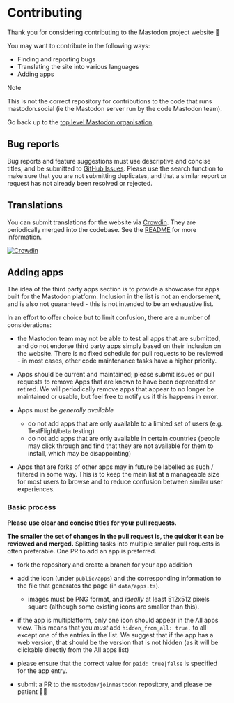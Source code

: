 # Contributing

Thank you for considering contributing to the Mastodon project website 🦣

You may want to contribute in the following ways:

- Finding and reporting bugs
- Translating the site into various languages
- Adding apps

> [!NOTE]
> This is not the correct repository for contributions to the code that runs mastodon.social (ie the Mastodon server run by the code Mastodon team).
> 
> Go back up to the [top level Mastodon organisation](https://github.com/mastodon).

## Bug reports

Bug reports and feature suggestions must use descriptive and concise titles, and be submitted to [GitHub Issues](https://github.com/mastodon/joinmastodon/issues). Please use the search function to make sure that you are not submitting duplicates, and that a similar report or request has not already been resolved or rejected.

## Translations

You can submit translations for the website via [Crowdin](https://crowdin.com/project/joinmastodon). They are periodically merged into the codebase. See the [README](./README.md) for more information.

[![Crowdin](https://d322cqt584bo4o.cloudfront.net/mastodon/localized.svg)](https://crowdin.com/project/joinmastodon)

## Adding apps

The idea of the third party apps section is to provide a showcase for apps built for the Mastodon platform. Inclusion in the list is not an endorsement, and is also not guaranteed - this is not intended to be an exhaustive list.

In an effort to offer choice but to limit confusion, there are a number of considerations:

- the Mastodon team may not be able to test all apps that are submitted, and do not endorse third party apps simply based on their inclusion on the website. There is no fixed schedule for pull requests to be reviewed - in most cases, other code maintenance tasks have a higher priority.

- Apps should be current and maintained; please submit issues or pull requests to remove Apps that are known to have been deprecated or retired. We will periodically remove apps that appear to no longer be maintained or usable, but feel free to notify us if this happens in error.

- Apps must be _generally available_

  - do not add apps that are only available to a limited set of users (e.g. TestFlight/beta testing)
  - do not add apps that are only available in certain countries (people may click through and find that they are not available for them to install, which may be disappointing)

- Apps that are forks of other apps may in future be labelled as such / filtered in some way. This is to keep the main list at a manageable size for most users to browse and to reduce confusion between similar user experiences.

### Basic process

**Please use clear and concise titles for your pull requests.**

**The smaller the set of changes in the pull request is, the quicker it can be reviewed and merged.** Splitting tasks into multiple smaller pull requests is often preferable. One PR to add an app is preferred.

- fork the repository and create a branch for your app addition

- add the icon (under `public/apps`) and the corresponding information to the file that generates the page (in `data/apps.ts`).

  - images must be PNG format, and _ideally_ at least 512x512 pixels square (although some existing icons are smaller than this).

- if the app is multiplatform, only one icon should appear in the All apps view. This means that you _must_ add `hidden_from_all: true,` to all except one of the entries in the list. We suggest that if the app has a web version, that should be the version that is not hidden (as it will be clickable directly from the All apps list)

- please ensure that the correct value for `paid: true|false` is specified for the app entry.

- submit a PR to the `mastodon/joinmastodon` repository, and please be patient 👍🏻️
